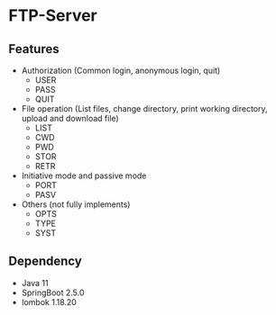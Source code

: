 # FTP-Server

## Features
- Authorization (Common login, anonymous login, quit)
  - USER
  - PASS
  - QUIT
- File operation (List files, change directory, print working directory, upload and download file)
  - LIST
  - CWD
  - PWD
  - STOR
  - RETR
- Initiative mode and passive mode
  - PORT
  - PASV
- Others (not fully implements)
  - OPTS
  - TYPE
  - SYST

## Dependency
- Java 11
- SpringBoot 2.5.0
- lombok 1.18.20

